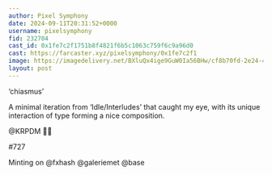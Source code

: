 ```yaml
---
author: Pixel Symphony
date: 2024-09-11T20:31:52+0000
username: pixelsymphony
fid: 232704
cast_id: 0x1fe7c2f1751b8f4821f6b5c1063c759f6c9a96d0
cast: https://farcaster.xyz/pixelsymphony/0x1fe7c2f1
image: https://imagedelivery.net/BXluQx4ige9GuW0Ia56BHw/cf8b70fd-2e24-4ad9-03c1-e75cd25d5600/original
layout: post
---
```


‘chiasmus’

A minimal iteration from ‘Idle/Interludes’ that caught my eye, with its unique interaction of type forming a nice composition.

@KRPDM 🙂🥂

#727

Minting on @fxhash
@galeriemet @base

<img src='https://imagedelivery.net/BXluQx4ige9GuW0Ia56BHw/cf8b70fd-2e24-4ad9-03c1-e75cd25d5600/original' alt='' referrerpolicy='no-referrer'/>
